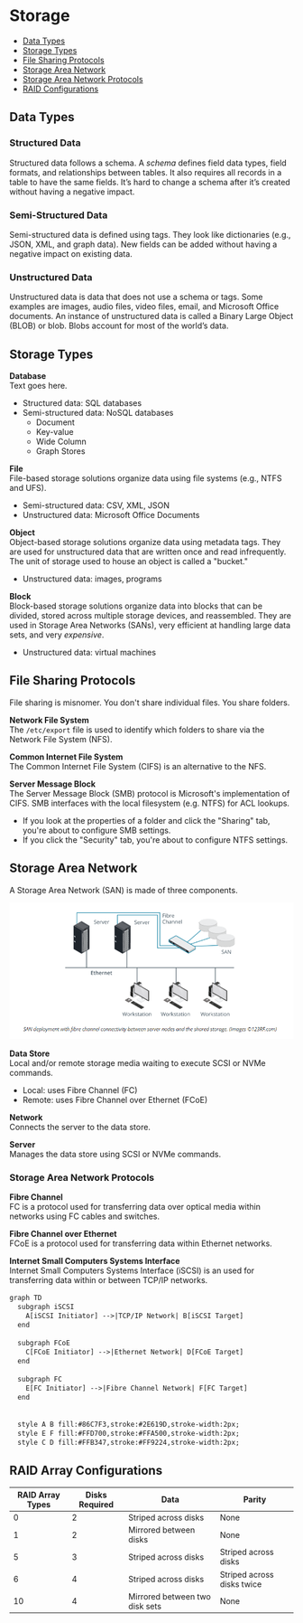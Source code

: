 # Storage
* [Data Types](#data-types)
* [Storage Types](#storage-types)
* [File Sharing Protocols](#storage-protocols)
* [Storage Area Network](#storage-area-network)
* [Storage Area Network Protocols](#storage-area-network-protocols)
* [RAID Configurations](#raid-configurations)

## Data Types
### Structured Data  
Structured data follows a schema. A *schema* defines field data types, field formats, and relationships between tables. It also requires all records in a table to have the same fields. It’s hard to change a schema after it’s created without having a negative impact. 

### Semi-Structured Data
Semi-structured data is defined using tags. They look like dictionaries (e.g., JSON, XML, and graph data). New fields can be added without having a negative impact on existing data. 

### Unstructured Data
Unstructured data is data that does not use a schema or tags. Some examples are images, audio files, video files, email, and Microsoft Office documents. An instance of unstructured data is called a Binary Large Object (BLOB) or blob. Blobs account for most of the world’s data. 

## Storage Types
**Database**  
Text goes here. 
* Structured data: SQL databases
* Semi-structured data: NoSQL databases
  * Document
  * Key-value
  * Wide Column
  * Graph Stores

**File**  
File-based storage solutions organize data using file systems (e.g., NTFS and UFS). 
* Semi-structured data: CSV, XML, JSON
* Unstructured data: Microsoft Office Documents

**Object**  
Object-based storage solutions organize data using metadata tags. They are used for unstructured data that are written once and read infrequently. The unit of storage used to house an object is called a "bucket."
* Unstructured data: images, programs

**Block**  
Block-based storage solutions organize data into blocks that can be divided, stored across multiple storage devices, and reassembled. They are used in Storage Area Networks (SANs), very efficient at handling large data sets, and very *expensive*. 
* Unstructured data: virtual machines

## File Sharing Protocols
File sharing is misnomer. You don't share individual files. You share folders. 

**Network File System**  
The `/etc/export` file is used to identify which folders to share via the Network File System (NFS). 

**Common Internet File System**  
The Common Internet File System (CIFS) is an alternative to the NFS. 

**Server Message Block**  
The Server Message Block (SMB) protocol is Microsoft's implementation of CIFS. SMB interfaces with the local filesystem (e.g. NTFS) for ACL lookups. 
* If you look at the properties of a folder and click the "Sharing" tab, you're about to configure SMB settings. 
* If you click the "Security" tab, you're about to configure NTFS settings. 

## Storage Area Network
A Storage Area Network (SAN) is made of three components.

![SAN.png](/storage/SAN.png)

**Data Store**  
Local and/or remote storage media waiting to execute SCSI or NVMe commands. 
* Local: uses Fibre Channel (FC)
* Remote: uses Fibre Channel over Ethernet (FCoE)

**Network**  
Connects the server to the data store.

**Server**  
Manages the data store using SCSI or NVMe commands. 

### Storage Area Network Protocols
**Fibre Channel**  
FC is a protocol used for transferring data over optical media within networks using FC cables and switches. 

**Fibre Channel over Ethernet**  
FCoE is a protocol used for transferring data within Ethernet networks. 

**Internet Small Computers Systems Interface**  
Internet Small Computers Systems Interface (iSCSI) is an used for transferring data within or between TCP/IP networks. 

```mermaid
graph TD
  subgraph iSCSI
    A[iSCSI Initiator] -->|TCP/IP Network| B[iSCSI Target]
  end

  subgraph FCoE
    C[FCoE Initiator] -->|Ethernet Network| D[FCoE Target]
  end

  subgraph FC
    E[FC Initiator] -->|Fibre Channel Network| F[FC Target]
  end


  style A B fill:#86C7F3,stroke:#2E619D,stroke-width:2px;
  style E F fill:#FFD700,stroke:#FFA500,stroke-width:2px;
  style C D fill:#FFB347,stroke:#FF9224,stroke-width:2px;
```

## RAID Array Configurations
| RAID Array Types | Disks Required | Data                           | Parity                     | 
| ---------------- | -------------- | ------------------------------ | -------------------------- | 
| 0                | 2              | Striped across disks           | None                       | 
| 1                | 2              | Mirrored between disks         | None                       | 
| 5                | 3              | Striped across disks           | Striped across disks       | 
| 6                | 4              | Striped across disks           | Striped across disks twice | 
| 10               | 4              | Mirrored between two disk sets | None                       |  